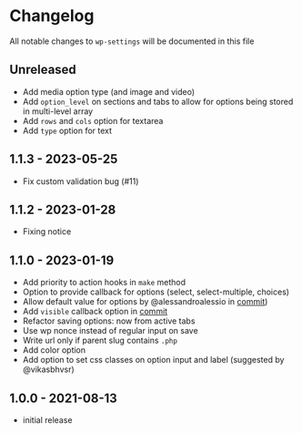 # Changelog

All notable changes to `wp-settings` will be documented in this file

## Unreleased

- Add media option type (and image and video)
- Add `option_level` on sections and tabs to allow for options being stored in multi-level array
- Add `rows` and `cols` option for textarea
- Add `type` option for text

## 1.1.3 - 2023-05-25

- Fix custom validation bug (#11)

## 1.1.2 - 2023-01-28

- Fixing notice

## 1.1.0 - 2023-01-19

- Add priority to action hooks in `make` method
- Option to provide callback for options (select, select-multiple, choices)
- Allow default value for options by @alessandroalessio in [commit](https://github.com/jeffreyvr/wp-settings/commit/0849738b1f6590fccbbeb6c08b3220226b082cf3))
- Add `visible` callback option in [commit](https://github.com/jeffreyvr/wp-settings/commit/252b3038d837e4abe17a94a20c66b6f7294b0078)
- Refactor saving options: now from active tabs
- Use wp nonce instead of regular input on save
- Write url only if parent slug contains `.php`
- Add color option
- Add option to set css classes on option input and label (suggested by @vikasbhvsr)

## 1.0.0 - 2021-08-13

- initial release
